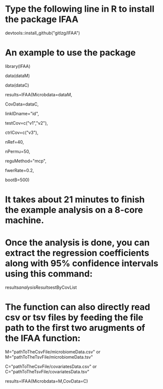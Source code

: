 # Type the following line in R to install the package IFAA
 devtools::install_github("gitlzg/IFAA")

# An example to use the package
library(IFAA)
 
data(dataM)
 
data(dataC)
 
results=IFAA(Microbdata=dataM,
 
CovData=dataC,

linkIDname="id",

testCov=c("v1","v2"),

ctrlCov=c("v3"),

nRef=40,

nPermu=50,

reguMethod="mcp",

fwerRate=0.2,

bootB=500)
      
# It takes about 21 minutes to finish the example analysis on a 8-core machine.
  
# Once the analysis is done, you can extract the regression coefficients along with 95% confidence intervals using this command:
results$analysisResults$estByCovList
  
# The function can also directly read csv or tsv files by feeding the file path to the first two arugments of the IFAA function:
M="pathToTheCsvFile/microbiomeData.csv" or M="pathToTheTsvFile/microbiomeData.tsv"

C="pathToTheCsvFile/covariatesData.csv" or C="pathToTheTsvFile/covariatesData.tsv"

results=IFAA(Microbdata=M,CovData=C)
      
